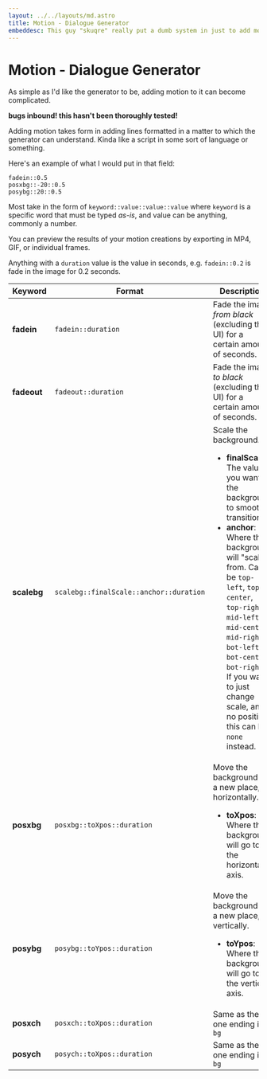 ```yaml
---
layout: ../../layouts/md.astro
title: Motion - Dialogue Generator
embeddesc: This guy "skuqre" really put a dumb system in just to add motion 😂😂😂😂
---
```


# Motion - Dialogue Generator

As simple as I'd like the generator to be, adding motion to it can become complicated.

**bugs inbound! this hasn't been thoroughly tested!**

Adding motion takes form in adding lines formatted in a matter to which the generator can understand.
Kinda like a script in some sort of language or something.

Here's an example of what I would put in that field:
```
fadein::0.5
posxbg::-20::0.5
posybg::20::0.5
```

Most take in the form of `keyword::value::value::value` where `keyword` is a specific word that must be typed *as-is*, and value
can be anything, commonly a number.

You can preview the results of your motion creations by exporting in MP4, GIF, or individual frames.

Anything with a `duration` value is the value in seconds, e.g. `fadein::0.2` is fade in the image for 0.2 seconds.

| Keyword | Format | Description
| - | - | - |
| **fadein** | `fadein::duration` | Fade the image *from black* (excluding the UI) for a certain amount of seconds. |
| **fadeout** | `fadeout::duration` | Fade the image *to black* (excluding the UI) for a certain amount of seconds. |
| **scalebg** | `scalebg::finalScale::anchor::duration` | Scale the background. <ul><li>**finalScale**: The value you want the background to smoothly transition to</li><li>**anchor**: Where the background will "scale" from. Can be `top-left`, `top-center`, `top-right`, `mid-left`, `mid-center`, `mid-right`, `bot-left`, `bot-center`, `bot-right`. If you want to just change scale, and no position, this can be `none` instead.</li></ul> |
| **posxbg** | `posxbg::toXpos::duration` | Move the background to a new place, horizontally. <ul><li>**toXpos**: Where the background will go to in the horizontal axis.</li></ul> |
| **posybg** | `posybg::toYpos::duration` | Move the background to a new place, vertically. <ul><li>**toYpos**: Where the background will go to in the vertical axis.</li></ul> |
| **posxch** | `posxch::toXpos::duration` | Same as the one ending in `bg` |
| **posych** | `posych::toXpos::duration` | Same as the one ending in `bg` |